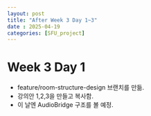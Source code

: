 ```yaml
---
layout: post
title: "After Week 3 Day 1~3"
date : 2025-04-19
categories: [SFU_project]
---
```

# Week 3 Day 1
- feature/room-structure-design 브랜치를 만듦.
- 강의안 1,2,3을 만들고 복사함.
- 이 날엔 AudioBridge 구조를 볼 예정.